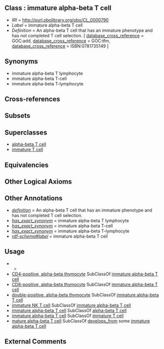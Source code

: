 
## Class : immature alpha-beta T cell

 * *IRI* = http://purl.obolibrary.org/obo/CL_0000790
 * *Label* = immature alpha-beta T cell
 * *Definition* = An alpha-beta T cell that has an immature phenotype and has not completed T cell selection. [ [database_cross_reference](../../ef/oboInOwl#hasDbXref.md) = GOC:add, [database_cross_reference](../../ef/oboInOwl#hasDbXref.md) = GOC:tfm, [database_cross_reference](../../ef/oboInOwl#hasDbXref.md) = ISBN:0781735149 ]

## Synonyms

 * immature alpha-beta T lymphocyte
 * immature alpha-beta T-cell
 * immature alpha-beta T-lymphocyte

## Cross-references


## Subsets


## Superclasses

 * [alpha-beta T cell](../../CL/89/CL_0000789.md)
 * [immature T cell](../../CL/20/CL_0002420.md)

## Equivalencies


## Other Logical Axioms


## Other Annotations

 * *[definition](../../IAO/15/IAO_0000115.md)* = An alpha-beta T cell that has an immature phenotype and has not completed T cell selection.
 * *[has_exact_synonym](../../ym/oboInOwl#hasExactSynonym.md)* = immature alpha-beta T lymphocyte
 * *[has_exact_synonym](../../ym/oboInOwl#hasExactSynonym.md)* = immature alpha-beta T-cell
 * *[has_exact_synonym](../../ym/oboInOwl#hasExactSynonym.md)* = immature alpha-beta T-lymphocyte
 * *[rdf-schema#label](../../el/rdf-schema#label.md)* = immature alpha-beta T cell

## Usage

 * -
 * [CD4-positive, alpha-beta thymocyte](../../CL/10/CL_0000810.md) SubClassOf [immature alpha-beta T cell](../../CL/90/CL_0000790.md)
 * [CD8-positive, alpha-beta thymocyte](../../CL/11/CL_0000811.md) SubClassOf [immature alpha-beta T cell](../../CL/90/CL_0000790.md)
 * [double-positive, alpha-beta thymocyte](../../CL/09/CL_0000809.md) SubClassOf [immature alpha-beta T cell](../../CL/90/CL_0000790.md)
 * [immature NK T cell](../../CL/14/CL_0000914.md) SubClassOf [immature alpha-beta T cell](../../CL/90/CL_0000790.md)
 * [immature alpha-beta T cell](../../CL/90/CL_0000790.md) SubClassOf [alpha-beta T cell](../../CL/89/CL_0000789.md)
 * [immature alpha-beta T cell](../../CL/90/CL_0000790.md) SubClassOf [immature T cell](../../CL/20/CL_0002420.md)
 * [mature alpha-beta T cell](../../CL/91/CL_0000791.md) SubClassOf [develops_from](../../RO/02/RO_0002202.md) some [immature alpha-beta T cell](../../CL/90/CL_0000790.md)

## External Comments

